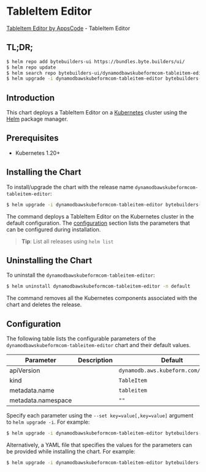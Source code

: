 # TableItem Editor

[TableItem Editor by AppsCode](https://byte.builders) - TableItem Editor

## TL;DR;

```bash
$ helm repo add bytebuilders-ui https://bundles.byte.builders/ui/
$ helm repo update
$ helm search repo bytebuilders-ui/dynamodbawskubeformcom-tableitem-editor --version=v0.4.18
$ helm upgrade -i dynamodbawskubeformcom-tableitem-editor bytebuilders-ui/dynamodbawskubeformcom-tableitem-editor -n default --create-namespace --version=v0.4.18
```

## Introduction

This chart deploys a TableItem Editor on a [Kubernetes](http://kubernetes.io) cluster using the [Helm](https://helm.sh) package manager.

## Prerequisites

- Kubernetes 1.20+

## Installing the Chart

To install/upgrade the chart with the release name `dynamodbawskubeformcom-tableitem-editor`:

```bash
$ helm upgrade -i dynamodbawskubeformcom-tableitem-editor bytebuilders-ui/dynamodbawskubeformcom-tableitem-editor -n default --create-namespace --version=v0.4.18
```

The command deploys a TableItem Editor on the Kubernetes cluster in the default configuration. The [configuration](#configuration) section lists the parameters that can be configured during installation.

> **Tip**: List all releases using `helm list`

## Uninstalling the Chart

To uninstall the `dynamodbawskubeformcom-tableitem-editor`:

```bash
$ helm uninstall dynamodbawskubeformcom-tableitem-editor -n default
```

The command removes all the Kubernetes components associated with the chart and deletes the release.

## Configuration

The following table lists the configurable parameters of the `dynamodbawskubeformcom-tableitem-editor` chart and their default values.

|     Parameter      | Description |                     Default                     |
|--------------------|-------------|-------------------------------------------------|
| apiVersion         |             | <code>dynamodb.aws.kubeform.com/v1alpha1</code> |
| kind               |             | <code>TableItem</code>                          |
| metadata.name      |             | <code>tableitem</code>                          |
| metadata.namespace |             | <code>""</code>                                 |


Specify each parameter using the `--set key=value[,key=value]` argument to `helm upgrade -i`. For example:

```bash
$ helm upgrade -i dynamodbawskubeformcom-tableitem-editor bytebuilders-ui/dynamodbawskubeformcom-tableitem-editor -n default --create-namespace --version=v0.4.18 --set apiVersion=dynamodb.aws.kubeform.com/v1alpha1
```

Alternatively, a YAML file that specifies the values for the parameters can be provided while
installing the chart. For example:

```bash
$ helm upgrade -i dynamodbawskubeformcom-tableitem-editor bytebuilders-ui/dynamodbawskubeformcom-tableitem-editor -n default --create-namespace --version=v0.4.18 --values values.yaml
```
